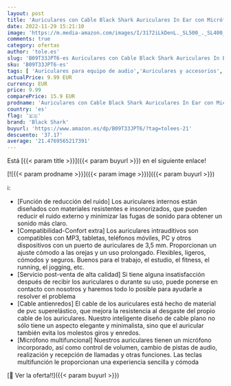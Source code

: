 ```yaml
---
layout: post
title: 'Auriculares con Cable Black Shark Auriculares In Ear con Micrófono  Sistema de Cancelación de Ruido y Sonido Envolvente Cascos para el iPad  Ordenador Portátil  PC y el Teléfono Auriculares de 3.5mm'
date: 2022-11-29 15:21:10
image: 'https://m.media-amazon.com/images/I/3172iLkDenL._SL500_._SL400_.jpg'
comments: true
category: ofertas
author: 'tole.es'
slug: 'B09T33JPT6-es Auriculares con Cable Black Shark Auriculares In Ear con...'
sku: 'B09T33JPT6-es'
tags: [ 'Auriculares para equipo de audio','Auriculares y accesorios','Electrónica','black shark','ipad','🇪🇸', ]
actualPrice: 9.99 EUR
currency: EUR
price: 9.99
comparePrice: 15.9 EUR
prodname: 'Auriculares con Cable Black Shark Auriculares In Ear con Micrófono  Sistema de Cancelación de Ruido y Sonido Envolvente Cascos para el iPad  Ordenador Portátil  PC y el Teléfono Auriculares de 3.5mm'
country: 'es'
flag: '🇪🇸'
brand: 'Black Shark'
buyurl: 'https://www.amazon.es/dp/B09T33JPT6/?tag=tolees-21'
descuento: '37.17'
average: '21.4769565217391'
---
```


Está [{{< param title >}}]({{< param buyurl >}}) en el siguiente enlace!

[![{{< param prodname >}}]({{< param image >}})]({{< param buyurl >}})

ℹ️:

- [Función de reducción del ruido] Los auriculares internos están diseñados con materiales resistentes e insonorizados, que pueden reducir el ruido externo y minimizar las fugas de sonido para obtener un sonido más claro.
- [Compatibilidad-Confort extra] Los auriculares intrauditivos son compatibles con MP3, tabletas, teléfonos móviles, PC y otros dispositivos con un puerto de auriculares de 3,5 mm. Proporcionan un ajuste cómodo a las orejas y un uso prolongado. Flexibles, ligeros, cómodos y seguros. Buenos para el trabajo, el estudio, el fitness, el running, el jogging, etc.
- [Servicio post-venta de alta calidad] Si tiene alguna insatisfacción después de recibir los auriculares o durante su uso, puede ponerse en contacto con nosotros y haremos todo lo posible para ayudarle a resolver el problema
- [Cable antienredos] El cable de los auriculares está hecho de material de pvc superelástico, que mejora la resistencia al desgaste del propio cable de los auriculares. Nuestro inteligente diseño de cable plano no sólo tiene un aspecto elegante y minimalista, sino que el auricular también evita los molestos giros y enredos.
- [Micrófono multifuncional] Nuestros auriculares tienen un micrófono incorporado, así como control de volumen, cambio de pistas de audio, realización y recepción de llamadas y otras funciones. Las teclas multifunción le proporcionan una experiencia sencilla y cómoda

[🛒 Ver la oferta!!]({{< param buyurl >}})

